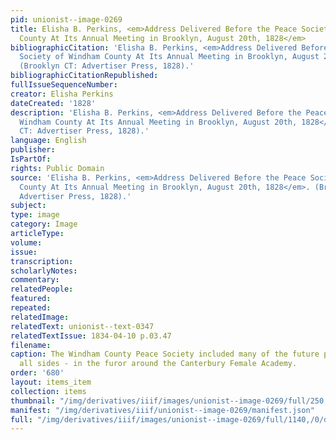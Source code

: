 ```yaml
---
pid: unionist--image-0269
title: Elisha B. Perkins, <em>Address Delivered Before the Peace Society of Windham
  County At Its Annual Meeting in Brooklyn, August 20th, 1828</em>
bibliographicCitation: 'Elisha B. Perkins, <em>Address Delivered Before the Peace
  Society of Windham County At Its Annual Meeting in Brooklyn, August 20th, 1828</em>.
  (Brooklyn CT: Advertiser Press, 1828).'
bibliographicCitationRepublished: 
fullIssueSequenceNumber: 
creator: Elisha Perkins
dateCreated: '1828'
description: 'Elisha B. Perkins, <em>Address Delivered Before the Peace Society of
  Windham County At Its Annual Meeting in Brooklyn, August 20th, 1828</em>. (Brooklyn
  CT: Advertiser Press, 1828).'
language: English
publisher: 
IsPartOf: 
rights: Public Domain
source: 'Elisha B. Perkins, <em>Address Delivered Before the Peace Society of Windham
  County At Its Annual Meeting in Brooklyn, August 20th, 1828</em>. (Brooklyn CT:
  Advertiser Press, 1828).'
subject: 
type: image
category: Image
articleType: 
volume: 
issue: 
transcription: 
scholarlyNotes: 
commentary: 
relatedPeople: 
featured: 
repeated: 
relatedImage: 
relatedText: unionist--text-0347
relatedTextIssue: 1834-04-10 p.03.47
filename: 
caption: The Windham County Peace Society included many of the future players - on
  all sides - in the furor around the Canterbury Female Academy.
order: '680'
layout: items_item
collection: items
thumbnail: "/img/derivatives/iiif/images/unionist--image-0269/full/250,/0/default.jpg"
manifest: "/img/derivatives/iiif/unionist--image-0269/manifest.json"
full: "/img/derivatives/iiif/images/unionist--image-0269/full/1140,/0/default.jpg"
---
```

